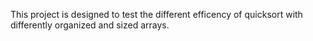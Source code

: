 This project is designed to test the different efficency of quicksort with differently organized and sized arrays.